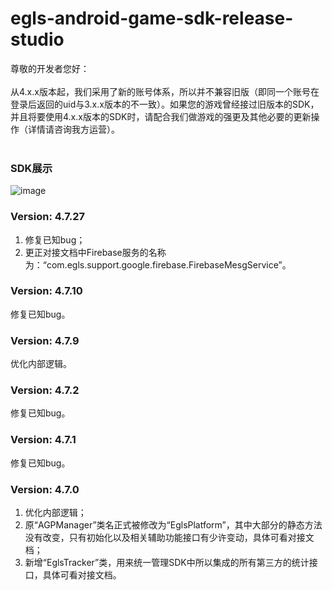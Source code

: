 # egls-android-game-sdk-release-studio

尊敬的开发者您好：<br /><br />
从4.x.x版本起，我们采用了新的账号体系，所以并不兼容旧版（即同一个账号在登录后返回的uid与3.x.x版本的不一致）。如果您的游戏曾经接过旧版本的SDK，并且将要使用4.x.x版本的SDK时，请配合我们做游戏的强更及其他必要的更新操作（详情请咨询我方运营）。<br /><br />
### SDK展示
![image](https://github.com/sonicdjgh/egls-android-game-sdk-release-studio/blob/master/res/demo-kr-login.gif)
### Version: 4.7.27
1. 修复已知bug；
2. 更正对接文档中Firebase服务的名称为：“com.egls.support.google.firebase.FirebaseMesgService”。
### Version: 4.7.10
修复已知bug。
### Version: 4.7.9
优化内部逻辑。
### Version: 4.7.2
修复已知bug。
### Version: 4.7.1
修复已知bug。
### Version: 4.7.0
1. 优化内部逻辑；
2. 原“AGPManager”类名正式被修改为“EglsPlatform”，其中大部分的静态方法没有改变，只有初始化以及相关辅助功能接口有少许变动，具体可看对接文档；
3. 新增“EglsTracker”类，用来统一管理SDK中所以集成的所有第三方的统计接口，具体可看对接文档。
